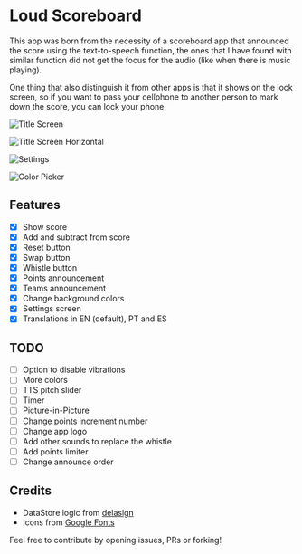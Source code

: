 # Loud Scoreboard

This app was born from the necessity of a scoreboard app that announced the score using the
text-to-speech function, the ones that I have found with similar function did not get the focus for
the audio (like when there is music playing).

One thing that also distinguish it from other apps is that it shows on the lock screen, so if you
want to pass your cellphone to another person to mark down the score, you can lock your phone.

![Title Screen](images/main_vertical.png)

![Title Screen Horizontal](images/main_horizontal.png)

![Settings](images/settings.png)

![Color Picker](images/color_picker.png)

## Features

- [x] Show score
- [x] Add and subtract from score
- [x] Reset button
- [x] Swap button
- [x] Whistle button
- [x] Points announcement
- [x] Teams announcement
- [x] Change background colors
- [x] Settings screen
- [x] Translations in EN (default), PT and ES

## TODO

- [ ] Option to disable vibrations
- [ ] More colors
- [ ] TTS pitch slider
- [ ] Timer
- [ ] Picture-in-Picture
- [ ] Change points increment number
- [ ] Change app logo
- [ ] Add other sounds to replace the whistle
- [ ] Add points limiter
- [ ] Change announce order

## Credits

- DataStore logic from [delasign](https://www.delasign.com/blog/android-studio-kotlin-data-store/)
- Icons from [Google Fonts](https://fonts.google.com/icons)

Feel free to contribute by opening issues, PRs or forking!